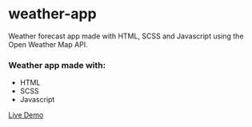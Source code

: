 # weather-app
Weather forecast app made with HTML, SCSS and Javascript using the Open Weather Map API.
<h3>Weather app made with:</h3>
 <ul>
    <li>HTML</li>
    <li>SCSS</li>
    <li>Javascript</li>
 </ul>

<a class="README-link" href="https://lionelroy.github.io/weather-app/dist/index.html">Live Demo</a>
